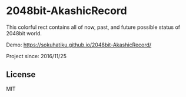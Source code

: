 # 2048bit-AkashicRecord
This colorful rect contains all of now, past, and future possible status of 2048bit world.

Demo: https://sokuhatiku.github.io/2048bit-AkashicRecord/

Project since: 2016/11/25
## License
MIT